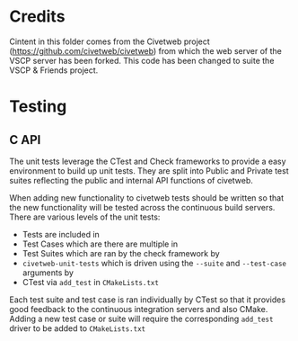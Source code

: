 
Credits
=======
Cintent in this folder comes from the Civetweb project (https://github.com/civetweb/civetweb) from which the web server of the VSCP server has been forked. This code has been changed to suite the VSCP & Friends project.


Testing
=======

C API
-----

The unit tests leverage the CTest and Check frameworks to provide a easy
environment to build up unit tests. They are split into Public and Private
test suites reflecting the public and internal API functions of civetweb.

When adding new functionality to civetweb tests should be written so that the new functionality will be tested across the continuous build servers. There are various levels of the unit tests:

  * Tests are included in
  * Test Cases which are there are multiple in
  * Test Suites which are ran by the check framework by
  * `civetweb-unit-tests` which is driven using the `--suite` and
    `--test-case` arguments by
  * CTest via `add_test` in `CMakeLists.txt`

Each test suite and test case is ran individually by CTest so that it provides good feedback to the continuous integration servers and also CMake. Adding a new test case or suite will require the corresponding `add_test` driver to be added to `CMakeLists.txt`
